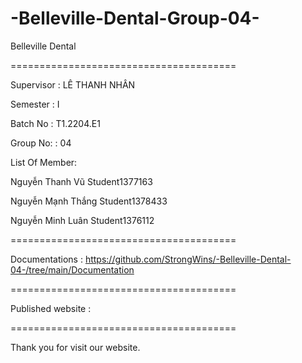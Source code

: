 # -Belleville-Dental-Group-04-
Belleville Dental

=======================================

Supervisor : LÊ THANH NHÂN

Semester : I

Batch No : T1.2204.E1

Group No: : 04

List Of Member:

Nguyễn Thanh Vũ Student1377163

Nguyễn Mạnh Thắng Student1378433

Nguyễn Minh Luân Student1376112

=======================================

Documentations : https://github.com/StrongWins/-Belleville-Dental-04-/tree/main/Documentation

=======================================

Published website :

=======================================

Thank you for visit our website.
